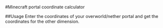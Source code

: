 #Minecraft portal coordinate calculator

##Usage
Enter the coordinates of your overworld/nether portal and get the coordinates for the other dimension.